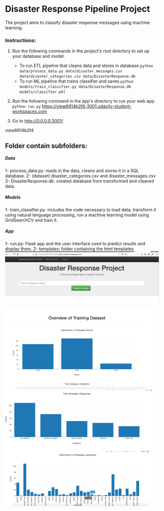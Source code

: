 # Disaster Response Pipeline Project

The project aims to classify disaster response messages using machine learning.



### Instructions:
1. Run the following commands in the project's root directory to set up your database and model.

    - To run ETL pipeline that cleans data and stores in database
        `python data/process_data.py data/disaster_messages.csv data/disaster_categories.csv data/DisasterResponse.db`
    - To run ML pipeline that trains classifier and saves
        `python models/train_classifier.py data/DisasterResponse.db models/classifier.pkl`

2. Run the following command in the app's directory to run your web app.
    `python run.py`
https://view6914b2f4-3001.udacity-student-workspaces.com
3. Go to http://0.0.0.0:3001/

view6914b2f4



##  Folder contain subfolders: 

##### Data
1- process_data.py: reads in the data, cleans and stores it in a SQL database. 
2- (dataset) disaster_categories.csv and disaster_messages.csv 
3- DisasterResponse.db: created database from transformed and cleaned data.
##### Models
1- train_classifier.py: includes the code necessary to load data, transform it using natural language processing, run a machine learning model using GridSearchCV and train it. 
##### App
1- run.py: Flask app and the user interface used to predict results and display them.
2- templates: folder containing the html templates
![Test Image 4](img2.png)

![Test Image 4](img1.png)
![Test Image 4](img3.png)
![Test Image 4](img4.png)

